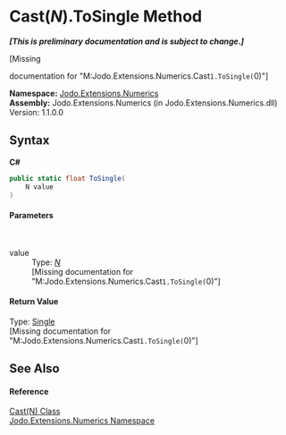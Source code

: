 # Cast(*N*).ToSingle Method 
 _**\[This is preliminary documentation and is subject to change.\]**_

\[Missing <summary> documentation for "M:Jodo.Extensions.Numerics.Cast`1.ToSingle(`0)"\]

**Namespace:**&nbsp;<a href="N_Jodo_Extensions_Numerics">Jodo.Extensions.Numerics</a><br />**Assembly:**&nbsp;Jodo.Extensions.Numerics (in Jodo.Extensions.Numerics.dll) Version: 1.1.0.0

## Syntax

**C#**<br />
``` C#
public static float ToSingle(
	N value
)
```


#### Parameters
&nbsp;<dl><dt>value</dt><dd>Type: <a href="T_Jodo_Extensions_Numerics_Cast_1">*N*</a><br />\[Missing <param name="value"/> documentation for "M:Jodo.Extensions.Numerics.Cast`1.ToSingle(`0)"\]</dd></dl>

#### Return Value
Type: <a href="https://docs.microsoft.com/dotnet/api/system.single" target="_blank" rel="noopener noreferrer">Single</a><br />\[Missing <returns> documentation for "M:Jodo.Extensions.Numerics.Cast`1.ToSingle(`0)"\]

## See Also


#### Reference
<a href="T_Jodo_Extensions_Numerics_Cast_1">Cast(N) Class</a><br /><a href="N_Jodo_Extensions_Numerics">Jodo.Extensions.Numerics Namespace</a><br />